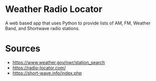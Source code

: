 # Weather Radio Locator
A web based app that uses Python to provide lists of AM, FM, Weather Band, and Shortwave radio stations.

# Sources

  - https://www.weather.gov/nwr/station_search
  - https://radio-locator.com/
  - https://short-wave.info/index.php
